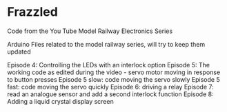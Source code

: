 # Frazzled
Code from the You Tube Model Railway Electronics Series

Arduino Files related to the model railway series, will try to keep them updated

Episode 4:         Controlling the LEDs with an interlock option
Episode 5:         The working code as edited during the video - servo motor moving in response to button presses
Episode 5 slow:    code moving the servo slowly
Episode 5 fast:    code moving the servo quickly
Episode 6:         driving a relay
Episode 7:         read an analogue sensor and add a second interlock function
Episode 8:         Adding a liquid crystal display screen
